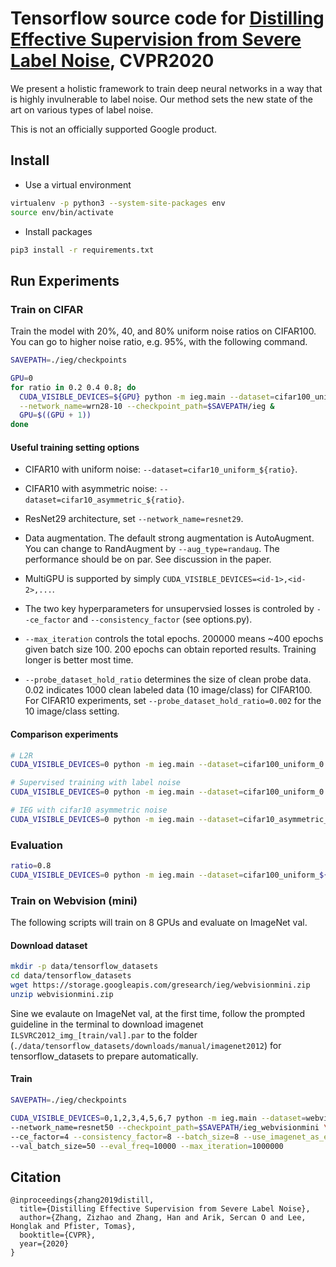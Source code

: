 # Tensorflow source code for [Distilling Effective Supervision from Severe Label Noise](https://arxiv.org/pdf/1910.00701.pdf), CVPR2020
We present a holistic framework to train deep neural networks in a way that is highly invulnerable to label
noise. Our method sets the new state of the art on various types of label noise.

This is not an officially supported Google product.


## Install

- Use a virtual environment
```bash
virtualenv -p python3 --system-site-packages env
source env/bin/activate
```

- Install packages
```bash
pip3 install -r requirements.txt
```

## Run Experiments

### Train on CIFAR
Train the model with 20%, 40, and 80% uniform noise ratios on CIFAR100.
You can go to higher noise ratio, e.g. 95%, with the following command.

```bash
SAVEPATH=./ieg/checkpoints

GPU=0
for ratio in 0.2 0.4 0.8; do
  CUDA_VISIBLE_DEVICES=${GPU} python -m ieg.main --dataset=cifar100_uniform_${ratio}\
  --network_name=wrn28-10 --checkpoint_path=$SAVEPATH/ieg &
  GPU=$((GPU + 1))
done
```

#### Useful training setting options
- CIFAR10 with uniform noise: ```--dataset=cifar10_uniform_${ratio}```.

- CIFAR10 with asymmetric noise: ```--dataset=cifar10_asymmetric_${ratio}```.

- ResNet29 architecture, set ```--network_name=resnet29```.

- Data augmentation. The default strong augmentation is AutoAugment. You can change to RandAugment by
```--aug_type=randaug```. The performance should be on par. See discussion in the paper.

- MultiGPU is supported by simply ```CUDA_VISIBLE_DEVICES=<id-1>,<id-2>,...```.

- The two key hyperparameters for unsupervsied losses is controled by ```--ce_factor``` and ```--consistency_factor``` (see options.py).

- ```--max_iteration``` controls the total epochs. 200000 means ~400 epochs given batch size 100. 200 epochs can obtain reported results. Training longer is better most time.

- ```--probe_dataset_hold_ratio``` determines the size of clean probe data. 0.02 indicates 1000 clean labeled data (10 image/class) for CIFAR100. For CIFAR10 experiments, set ```--probe_dataset_hold_ratio=0.002``` for the 10 image/class setting.

#### Comparison experiments
```bash
# L2R
CUDA_VISIBLE_DEVICES=0 python -m ieg.main --dataset=cifar100_uniform_0.8 --method=l2r --checkpoint_path=${SAVEPATH}/l2r

# Supervised training with label noise
CUDA_VISIBLE_DEVICES=0 python -m ieg.main --dataset=cifar100_uniform_0.8 --method=supervised --checkpoint_path=${SAVEPATH}/supervised

# IEG with cifar10 asymmetric noise
CUDA_VISIBLE_DEVICES=0 python -m ieg.main --dataset=cifar10_asymmetric_0.4 --network_name=resnet29 --probe_dataset_hold_ratio=0.002 --checkpoint_path=${SAVEPATH}/ieg
```

### Evaluation
```bash
ratio=0.8
CUDA_VISIBLE_DEVICES=0 python -m ieg.main --dataset=cifar100_uniform_${ratio} --network_name=wrn28-10 --mode=evaluation --checkpoint_path=${SAVEPATH}/ieg
```

### Train on Webvision (mini)

The following scripts will train on 8 GPUs and evaluate on ImageNet val.

#### Download dataset

```bash
mkdir -p data/tensorflow_datasets
cd data/tensorflow_datasets
wget https://storage.googleapis.com/gresearch/ieg/webvisionmini.zip
unzip webvisionmini.zip
```

Sine we evalaute on ImageNet val, at the first time, follow the prompted guideline in the terminal to download imagenet
`ILSVRC2012_img_[train/val].par` to the folder (`./data/tensorflow_datasets/downloads/manual/imagenet2012`) for tensorflow_datasets to prepare automatically.


#### Train

```bash
SAVEPATH=./ieg/checkpoints

CUDA_VISIBLE_DEVICES=0,1,2,3,4,5,6,7 python -m ieg.main --dataset=webvisionmini \
--network_name=resnet50 --checkpoint_path=$SAVEPATH/ieg_webvisionmini \
--ce_factor=4 --consistency_factor=8 --batch_size=8 --use_imagenet_as_eval=true \
--val_batch_size=50 --eval_freq=10000 --max_iteration=1000000
```

## Citation

```
@inproceedings{zhang2019distill,
  title={Distilling Effective Supervision from Severe Label Noise},
  author={Zhang, Zizhao and Zhang, Han and Arik, Sercan O and Lee, Honglak and Pfister, Tomas},
  booktitle={CVPR},
  year={2020}
}
```
